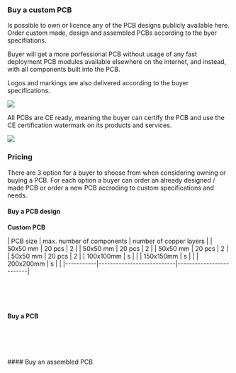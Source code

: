 ### Buy a custom PCB
Is possible to own or licence any of the PCB designs publicly available here. Order custom made, design and assembled PCBs according to the byer specifiations.

Buyer will get a more porfessional PCB without usage of any fast deployment PCB modules available elsewhere on the internet, and instead, with all components built into the PCB.  

Logos and markings are also delivered according to the buyer specifications.

![](https://github.com/aeonSolutions/PCB-Prototyping-Catalogue/blob/main/certified%20logos.png)

All PCBs are CE ready, meaning the buyer can certify the PCB and use the CE certification watermark on its products and services. 

![](https://github.com/aeonSolutions/PCB-Prototyping-Catalogue/blob/main/ownApcb.png)

### Pricing
There are 3 option for a buyer to shoose from when considering owning or buying a PCB. For each option a buyer can order an already designed / made PCB or order a new PCB accroding to custom specifications and needs.

#### Buy a PCB design 

**Custom PCB**

| PCB size  | max. number of components | number of copper layers |
| 50x50 mm  | 20 pcs                    |  2                      |
| 50x50 mm  | 20 pcs                    |  2                      |
| 50x50 mm  | 20 pcs                    |  2                      |
| 50x50 mm  | 20 pcs                    |  2                      |
| 100x100mm | s                         |                         |
| 150x150mm | s                         |                         |
| 200x200mm | s                         |                         |
|-----------|---------------------------|-------------------------|

<br />
<br />
<br />

#### Buy a PCB  

|  |  |
|-------------|------|


<br />
<br />
<br />
#### Buy an assembled PCB

|  |  |
|-------------|------|


<br />
<br />
<br />
